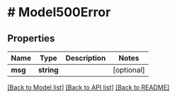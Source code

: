# # Model500Error

## Properties

Name | Type | Description | Notes
------------ | ------------- | ------------- | -------------
**msg** | **string** |  | [optional]

[[Back to Model list]](../../README.md#models) [[Back to API list]](../../README.md#endpoints) [[Back to README]](../../README.md)
